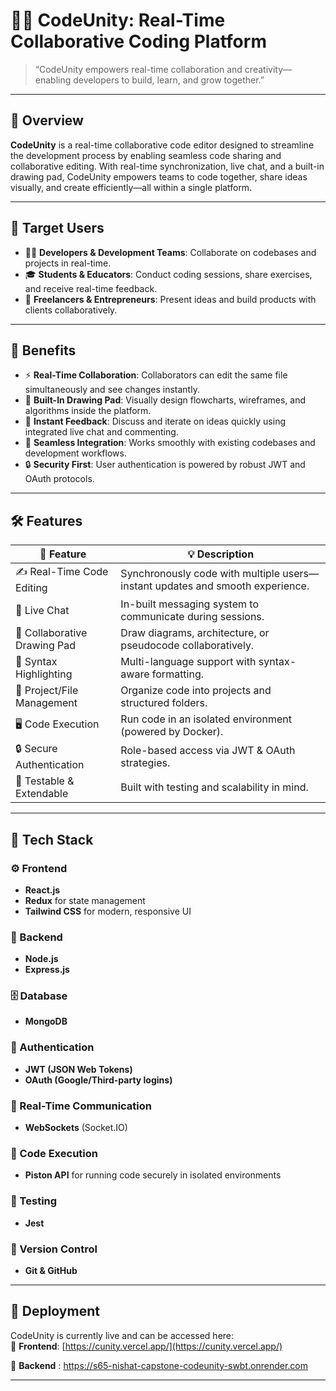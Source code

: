 # 🧑‍💻 CodeUnity: Real-Time Collaborative Coding Platform

> “CodeUnity empowers real-time collaboration and creativity—enabling developers to build, learn, and grow together.”

---

## 📘 Overview

**CodeUnity** is a real-time collaborative code editor designed to streamline the development process by enabling seamless code sharing and collaborative editing. With real-time synchronization, live chat, and a built-in drawing pad, CodeUnity empowers teams to code together, share ideas visually, and create efficiently—all within a single platform.

---

## 🎯 Target Users

- 👨‍💻 **Developers & Development Teams**: Collaborate on codebases and projects in real-time.
- 🎓 **Students & Educators**: Conduct coding sessions, share exercises, and receive real-time feedback.
- 🚀 **Freelancers & Entrepreneurs**: Present ideas and build products with clients collaboratively.

---

## 🌟 Benefits

- ⚡ **Real-Time Collaboration**: Collaborators can edit the same file simultaneously and see changes instantly.
- 🎨 **Built-In Drawing Pad**: Visually design flowcharts, wireframes, and algorithms inside the platform.
- 💬 **Instant Feedback**: Discuss and iterate on ideas quickly using integrated live chat and commenting.
- 🔌 **Seamless Integration**: Works smoothly with existing codebases and development workflows.
- 🔒 **Security First**: User authentication is powered by robust JWT and OAuth protocols.

---

## 🛠️ Features

| 🧩 Feature                   | 💡 Description                                                                 |
|-----------------------------|------------------------------------------------------------------------------|
| ✍️ Real-Time Code Editing    | Synchronously code with multiple users—instant updates and smooth experience. |
| 💬 Live Chat                | In-built messaging system to communicate during sessions.                    |
| 🎨 Collaborative Drawing Pad| Draw diagrams, architecture, or pseudocode collaboratively.                  |
| 🌈 Syntax Highlighting      | Multi-language support with syntax-aware formatting.                        |
| 📂 Project/File Management  | Organize code into projects and structured folders.                         |
| 🖥️ Code Execution           | Run code in an isolated environment (powered by Docker).                    |
| 🔒 Secure Authentication    | Role-based access via JWT & OAuth strategies.                              |
| 🧪 Testable & Extendable    | Built with testing and scalability in mind.                                 |

---

## 🧱 Tech Stack

### ⚙️ Frontend
- **React.js**
- **Redux** for state management
- **Tailwind CSS** for modern, responsive UI

### 🔧 Backend
- **Node.js**
- **Express.js**

### 🗄️ Database
- **MongoDB**

### 🔐 Authentication
- **JWT (JSON Web Tokens)**
- **OAuth (Google/Third-party logins)**

### 📡 Real-Time Communication
- **WebSockets** (Socket.IO)

### 🐳 Code Execution
- **Piston API** for running code securely in isolated environments

### 🧪 Testing
- **Jest**

### 🔁 Version Control
- **Git & GitHub**

---

## 🚀 Deployment

CodeUnity is currently live and can be accessed here:  
🔗 **Frontend**: [https://cunity.vercel.app/](https://cunity.vercel.app/)

🔗 **Backend** : https://s65-nishat-capstone-codeunity-swbt.onrender.com

---
